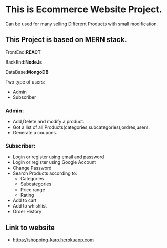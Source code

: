 # This is Ecommerce Website Project. 

Can be used for many selling Different Products with small modification.

## This Project is based on **MERN** stack.

FrontEnd:**REACT**

BackEnd:**NodeJs**

DataBase:**MongoDB**


Two type of users:
* Admin
* Subscriber


### Admin:

* Add,Delete and modify a product.
* Got a list of all Products(categories,subcategories),ordres,users.
* Generate a coupons.

### Subscriber:

* Login or register using email and password
* Login or register using Google Account
* Change Password
* Search Products according to:
  * Categories
  * Subcategories
  * Price range
  * Rating
* Add to cart 
* Add to whishlist 
* Order History

## Link to website
   * https://shopping-karo.herokuapp.com
